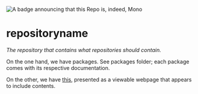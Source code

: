 ![A badge announcing that this Repo is, indeed, Mono](https://img.shields.io/badge/Repo-Mono-success)

# repositoryname

_The repository that contains what repositories should contain._

On the one hand, we have packages. See packages folder; each package comes with its respective documentation.

On the other, we have [this](https://isthisstackoverflow.github.io/repositoryname/index.html), presented as a viewable webpage that appears to include contents.
